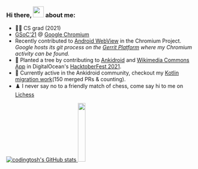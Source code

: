 ### Hi there, <img src="https://github.com/TheDudeThatCode/TheDudeThatCode/blob/master/Assets/Hi.gif" width="29px"> about me:
- 👨‍🎓 CS grad (2021)  
-  [GSoC'21](https://summerofcode.withgoogle.com/projects/#5364847102918656) @ [Google Chromium](https://github.com/chromium/chromium)    
- Recently contributed to [Android WebView](https://www.chromium.org/developers/androidwebview) in the Chromium Project. *Google hosts its git process on the [Gerrit Platform](https://chromium-review.googlesource.com/q/owner:codingtosh%2540gmail.com) where my Chromium activity can be found.* 
- 🌳 Planted a tree by contributing to [Ankidroid](https://github.com/ankidroid/Anki-Android) and [Wikimedia Commons App](https://github.com/commons-app/apps-android-commons) in DigitalOcean's [HacktoberFest 2021](https://hacktoberfest.digitalocean.com/).
- 🌠 Currently active in the Ankidroid community, checkout my [Kotlin migration work](https://github.com/ankidroid/Anki-Android/commits/main?author=codingtosh)(150 merged PRs & counting).
- ♟️ I never say no to a friendly match of chess, come say hi to me on [Lichess](https://lichess.org/@/ShahMaat)


[![codingtosh's GitHub stats](https://github-readme-stats.vercel.app/api?username=codingtosh&count_private=true&show_icons=true&theme=radical)
](https://github.com/codingtosh/github-readme-stats) <img src="https://media.giphy.com/media/llarwdtFqG63IlqUR1/giphy.gif" width=20% height=20%>




